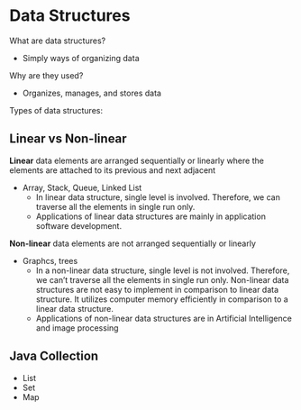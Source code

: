 # Data Structures

What are data structures?
- Simply ways of organizing data

Why are they used?
- Organizes, manages, and stores data

Types of data structures:

Linear vs Non-linear
--------------------
**Linear** data elements are arranged sequentially or linearly where the elements are attached to its previous and next adjacent
- Array, Stack, Queue, Linked List
    - In linear data structure, single level is involved. Therefore, we can traverse all the elements in single run only.
    - Applications of linear data structures are mainly in application software development.

**Non-linear** data elements are not arranged sequentially or linearly
- Graphcs, trees
    - In a non-linear data structure, single level is not involved. Therefore, we can’t traverse all the elements in single run only. Non-linear data structures are not easy to implement in comparison to linear data structure. It utilizes computer memory efficiently in comparison to a linear data structure.
    - Applications of non-linear data structures are in Artificial Intelligence and image processing

Java Collection
---------------
-  List
-  Set
-  Map
